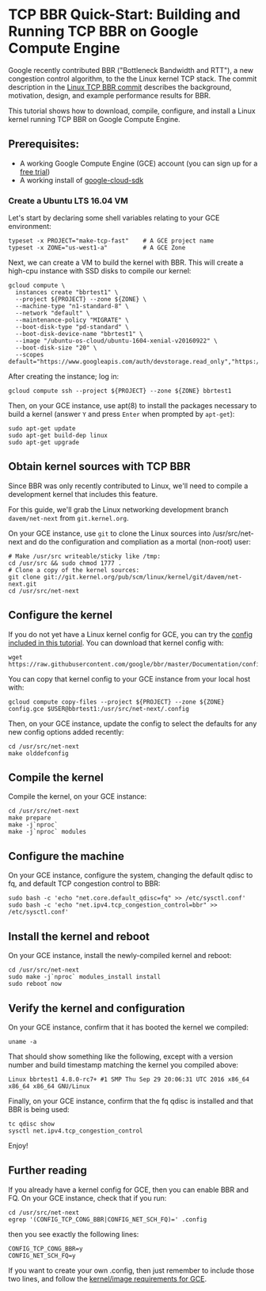 # TCP BBR Quick-Start: Building and Running TCP BBR on Google Compute Engine

Google recently contributed BBR ("Bottleneck Bandwidth and RTT"), a new
congestion control algorithm, to the the Linux kernel TCP stack. The commit
description in the
[Linux TCP BBR commit](http://git.kernel.org/cgit/linux/kernel/git/davem/net-next.git/commit/?id=0f8782ea14974ce992618b55f0c041ef43ed0b78)
describes the background, motivation, design, and example performance results
for BBR.

This tutorial shows how to download, compile, configure, and install a Linux
kernel running TCP BBR on Google Compute Engine.

## Prerequisites:

 * A working Google Compute Engine (GCE) account (you can sign up for a [free trial](https://cloud.google.com/free-trial/))
 * A working install of [google-cloud-sdk](https://cloud.google.com/sdk/)


### Create a Ubuntu LTS 16.04 VM

Let's start by declaring some shell variables relating to your GCE environment:

```
typeset -x PROJECT="make-tcp-fast"    # A GCE project name
typeset -x ZONE="us-west1-a"          # A GCE Zone

```

Next, we can create a VM to build the kernel with BBR. This will create a
high-cpu instance with SSD disks to compile our kernel:

```
gcloud compute \
  instances create "bbrtest1" \
  --project ${PROJECT} --zone ${ZONE} \
  --machine-type "n1-standard-8" \
  --network "default" \
  --maintenance-policy "MIGRATE" \
  --boot-disk-type "pd-standard" \
  --boot-disk-device-name "bbrtest1" \
  --image "/ubuntu-os-cloud/ubuntu-1604-xenial-v20160922" \
  --boot-disk-size "20" \
  --scopes default="https://www.googleapis.com/auth/devstorage.read_only","https://www.googleapis.com/auth/logging.write","https://www.googleapis.com/auth/monitoring.write","https://www.googleapis.com/auth/servicecontrol","https://www.googleapis.com/auth/service.management.readonly"

```
After creating the instance; log in:


```
gcloud compute ssh --project ${PROJECT} --zone ${ZONE} bbrtest1

```

Then, on your GCE instance, use apt(8) to install the packages necessary to
build a kernel (answer `Y` and press `Enter` when prompted by `apt-get`):


```
sudo apt-get update
sudo apt-get build-dep linux
sudo apt-get upgrade
```

## Obtain kernel sources with TCP BBR

Since BBR was only recently contributed to Linux, we'll need to compile a
development kernel that includes this feature.

For this guide, we'll grab the Linux networking development branch
`davem/net-next` from `git.kernel.org`.

On your GCE instance, use `git` to clone the Linux sources into
/usr/src/net-next and do the configuration and compliation as a mortal
(non-root) user:

```
# Make /usr/src writeable/sticky like /tmp:
cd /usr/src && sudo chmod 1777 .
# Clone a copy of the kernel sources:
git clone git://git.kernel.org/pub/scm/linux/kernel/git/davem/net-next.git
cd /usr/src/net-next
```

## Configure the kernel

If you do not yet have a Linux kernel config for GCE, you can try the
[config included in this tutorial](https://raw.githubusercontent.com/google/bbr/master/Documentation/config.gce). You can download that kernel config with:

```
wget  https://raw.githubusercontent.com/google/bbr/master/Documentation/config.gce
```

You can copy that kernel config to your GCE instance from your local host with:

```
gcloud compute copy-files --project ${PROJECT} --zone ${ZONE}  config.gce $USER@bbrtest1:/usr/src/net-next/.config
```

Then, on your GCE instance, update the config to select the defaults for any
new config options added recently:

```
cd /usr/src/net-next
make olddefconfig
```

## Compile the kernel

Compile the kernel, on your GCE instance:

```
cd /usr/src/net-next
make prepare
make -j`nproc`
make -j`nproc` modules
```

## Configure the machine

On your GCE instance, configure the system, changing the default qdisc to fq,
and default TCP congestion control to BBR:

```
sudo bash -c 'echo "net.core.default_qdisc=fq" >> /etc/sysctl.conf'
sudo bash -c 'echo "net.ipv4.tcp_congestion_control=bbr" >> /etc/sysctl.conf'
```

##  Install the kernel and reboot

On your GCE instance, install the newly-compiled kernel and reboot:

```
cd /usr/src/net-next
sudo make -j`nproc` modules_install install
sudo reboot now
```

## Verify the kernel and configuration

On your GCE instance, confirm that it has booted the kernel we compiled:

```
uname -a
```

That should show something like the following, except with a version number and
build timestamp matching the kernel you compiled above:

```
Linux bbrtest1 4.8.0-rc7+ #1 SMP Thu Sep 29 20:06:31 UTC 2016 x86_64 x86_64 x86_64 GNU/Linux
```

Finally, on your GCE instance, confirm that the fq qdisc is installed and that
BBR is being used:

```
tc qdisc show
sysctl net.ipv4.tcp_congestion_control
```

Enjoy!

## Further reading

If you already have a kernel config for GCE, then you can enable BBR and
FQ. On your GCE instance, check that if you run:

```
cd /usr/src/net-next
egrep '(CONFIG_TCP_CONG_BBR|CONFIG_NET_SCH_FQ)=' .config
```

then you see exactly the following lines:

```
CONFIG_TCP_CONG_BBR=y
CONFIG_NET_SCH_FQ=y

```

If you want to create your own .config, then just remember to include those two
lines, and follow the
[kernel/image requirements for GCE](https://cloud.google.com/compute/docs/tutorials/building-images).
